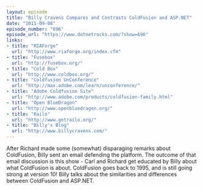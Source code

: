 ```yaml
---
layout: episode
title: "Billy Cravens Compares and Contrasts ColdFusion and ASP.NET"
date: "2011-09-08"
episode_number: "696"
episode_url: "https://www.dotnetrocks.com/?show=696"
links:
- title: "RIAForge"
  url: "http://www.riaforge.org/index.cfm"
- title: "Fusebox"
  url: "http://fusebox.org/"
- title: "Cold Box"
  url: "http://www.coldbox.org/"
- title: "Coldfusion UnConference"
  url: "http://max.adobe.com/learn/unconference/"
- title: "Adobe Coldfusion Site"
  url: "http://www.adobe.com/products/coldfusion-family.html"
- title: "Open BlueDragon"
  url: "http://www.openbluedragon.org/"
- title: "Railo"
  url: "http://www.getrailo.org/"
- title: "Billy's Blog"
  url: "http://www.billycravens.com/"
---
```


After Richard made some (somewhat) disparaging remarks about ColdFusion, Billy sent an email defending the platform. The outcome of that email discussion is this show - Carl and Richard get educated by Billy about what ColdFusion is about. ColdFusion goes back to 1995, and is still going strong at version 10! Billy talks about the similarities and differences between ColdFusion and ASP.NET.
